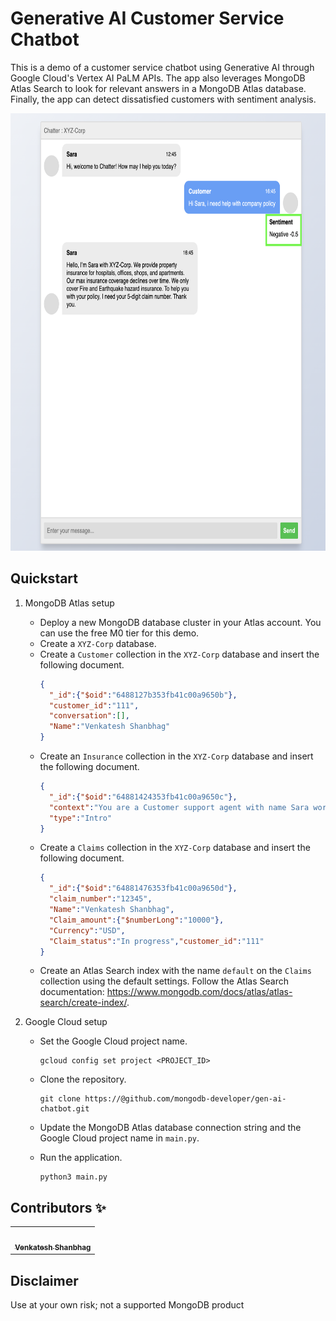 # Generative AI Customer Service Chatbot

This is a demo of a customer service chatbot using Generative AI through Google Cloud's Vertex AI PaLM APIs. The app also leverages MongoDB Atlas Search to look for relevant answers in a MongoDB Atlas database. Finally, the app can detect dissatisfied customers with sentiment analysis.

<img alt="Screenshot of the ‘Customer Service Chatbot’ app showing the sentiment analysis of a customer request" src="./images/Chatbot%20sentiment%20analysis.png" height="700" />


## Quickstart

1. MongoDB Atlas setup
    * Deploy a new MongoDB database cluster in your Atlas account. You can use the free M0 tier for this demo.
    * Create a `XYZ-Corp` database.
    * Create a `Customer` collection in the `XYZ-Corp` database and insert the following document.
      ```json
      {
        "_id":{"$oid":"6488127b353fb41c00a9650b"},
        "customer_id":"111",
        "conversation":[],
        "Name":"Venkatesh Shanbhag"
      } 
      ```
    * Create an `Insurance` collection in the `XYZ-Corp` database and insert the following document.
      ```json
      {
        "_id":{"$oid":"64881424353fb41c00a9650c"},
        "context":"You are a Customer support agent with name Sara working for XYZ-corp.\nIt does provides property Insurance. Sara will not reply for any queries regarding other types of insurance.\nThe company covers insurance of properties like - Hospitals, offices, shops, apartments.\nMax insurance covered will decline over period of time.\nXYZ-Corp only covers Fire and Earthquake hazard insurance. \nYou are allowed to provide only the details regarding the company itself.\nDo not repond with sentiment in any of the responses.",
        "type":"Intro"
      }
      ```
    * Create a `Claims` collection in the `XYZ-Corp` database and insert the following document.
      ```json
      {
        "_id":{"$oid":"64881476353fb41c00a9650d"},
        "claim_number":"12345",
        "Name":"Venkatesh Shanbhag",
        "Claim_amount":{"$numberLong":"10000"},
        "Currency":"USD",
        "Claim_status":"In progress","customer_id":"111"
      }
      ```
    * Create an Atlas Search index with the name `default` on the `Claims` collection using the default settings. Follow the Atlas Search documentation: https://www.mongodb.com/docs/atlas/atlas-search/create-index/.

1. Google Cloud setup

    * Set the Google Cloud project name.

      ```commandline
      gcloud config set project <PROJECT_ID>
      ```

    * Clone the repository.

      ```commandline
      git clone https://@github.com/mongodb-developer/gen-ai-chatbot.git
      ```

    * Update the MongoDB Atlas database connection string and the Google Cloud project name in `main.py`.

    * Run the application.

      ```commandline
      python3 main.py
      ```


## Contributors ✨

<!-- prettier-ignore-start -->
<!-- markdownlint-disable -->
<table>
  <tr>
    <td align="center">
        <a href="https://github.com/theshanbhag">
            <img src="https://media.licdn.com/dms/image/C5603AQGqxMNuhYMt3A/profile-displayphoto-shrink_800_800/0/1611200471754?e=1692230400&v=beta&t=AAEsCZrrjsAC8kAgAbd16GdD0wkoHICCuee9dTkh3uk" width="100px;" alt=""/><br />
            <sub><b>Venkatesh Shanbhag</b></sub>
        </a><br />
    </td>
  </tr>
</table>

<!-- markdownlint-restore -->
<!-- prettier-ignore-end -->

## Disclaimer

Use at your own risk; not a supported MongoDB product
